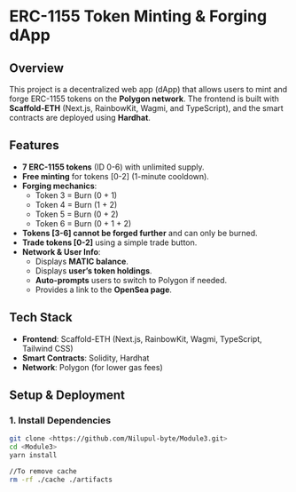 # ERC-1155 Token Minting & Forging dApp

## Overview
This project is a decentralized web app (dApp) that allows users to mint and forge ERC-1155 tokens on the **Polygon network**. The frontend is built with **Scaffold-ETH** (Next.js, RainbowKit, Wagmi, and TypeScript), and the smart contracts are deployed using **Hardhat**.

## Features
- **7 ERC-1155 tokens** (ID 0-6) with unlimited supply.
- **Free minting** for tokens [0-2] (1-minute cooldown).
- **Forging mechanics**:
  - Token 3 = Burn (0 + 1)
  - Token 4 = Burn (1 + 2)
  - Token 5 = Burn (0 + 2)
  - Token 6 = Burn (0 + 1 + 2)
- **Tokens [3-6] cannot be forged further** and can only be burned.
- **Trade tokens [0-2]** using a simple trade button.
- **Network & User Info**:
  - Displays **MATIC balance**.
  - Displays **user’s token holdings**.
  - **Auto-prompts** users to switch to Polygon if needed.
  - Provides a link to the **OpenSea page**.

## Tech Stack
- **Frontend**: Scaffold-ETH (Next.js, RainbowKit, Wagmi, TypeScript, Tailwind CSS)
- **Smart Contracts**: Solidity, Hardhat
- **Network**: Polygon (for lower gas fees)

## Setup & Deployment

### **1. Install Dependencies**
```sh
git clone <https://github.com/Nilupul-byte/Module3.git>
cd <Module3>
yarn install

//To remove cache
rm -rf ./cache ./artifacts
  
